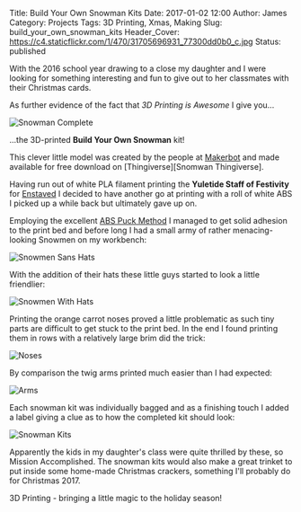 Title: Build Your Own Snowman Kits
Date: 2017-01-02 12:00
Author: James 
Category: Projects
Tags: 3D Printing, Xmas, Making 
Slug: build_your_own_snowman_kits 
Header_Cover: https://c4.staticflickr.com/1/470/31705696931_77300dd0b0_c.jpg
Status: published

With the 2016 school year drawing to a close my daughter and I were looking for something interesting and fun to give out to her classmates with their Christmas cards.

As further evidence of the fact that *3D Printing is Awesome* I give you...

![Snowman Complete][Snowman Complete]

...the 3D-printed __Build Your Own Snowman__ kit!

<!-- PELICAN_END_SUMMARY -->

This clever little model was created by the people at [Makerbot][Makerbot] and made available for free download on [Thingiverse][Snomwan Thingiverse].

Having run out of white PLA filament printing the __Yuletide Staff of Festivity__ for [Enstaved][Enstaved] I decided to have another go at printing with a roll of white ABS I picked up a while back but ultimately gave up on.

Employing the excellent [ABS Puck Method][ABS Puck Method] I managed to get solid adhesion to the print bed and before long I had a small army of rather menacing-looking Snowmen on my workbench:

![Snowmen Sans Hats][Snowmen Sans Hats]

With the addition of their hats these little guys started to look a little friendlier:

![Snowmen With Hats][Snowmen With Hats]

Printing the orange carrot noses proved a little problematic as such tiny parts are difficult to get stuck to the print bed. In the end I found printing them in rows with a relatively large brim did the trick:

![Noses][Noses]

By comparison the twig arms printed much easier than I had expected:

![Arms][Arms]

Each snowman kit was individually bagged and as a finishing touch I added a label giving a clue as to how the completed kit should look:

![Snowman Kits][Snowman Kits]

Apparently the kids in my daughter's class were quite thrilled by these, so Mission Accomplished. The snowman kits would also make a great trinket to put inside some home-made Christmas crackers, something I'll probably do for Christmas 2017.

3D Printing - bringing a little magic to the holiday season!

[Makerbot]:https://www.makerbot.com/
[Snowman Thingiverse]:http://www.thingiverse.com/thing:33983
[Enstaved]:https://www.enstaved.com
[ABS Puck Method]:https://ultimaker.com/en/community/4955-any-advice-on-how-to-get-abs-to-stick-to-the-glass
[Snowmen With Hats]:https://c4.staticflickr.com/1/587/31821977075_8d0d7749ab_c.jpg
[Snowman Complete]:https://c6.staticflickr.com/1/419/31705698381_6ed38b92d2_c.jpg
[Snowmen Sans Hats]:https://c5.staticflickr.com/1/605/31449313660_c193069946_c.jpg
[Noses]:https://c8.staticflickr.com/1/465/31821980695_c3d71a8228_c.jpg
[Arms]:https://c1.staticflickr.com/1/603/31449298280_9ec04312f7_c.jpg
[Snowman Kits]:https://c4.staticflickr.com/1/470/31705696931_77300dd0b0_c.jpg
